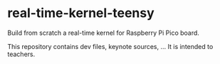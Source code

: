 # real-time-kernel-teensy
Build from scratch a real-time kernel for Raspberry Pi Pico board.

This repository contains dev files, keynote sources, … It is intended to teachers.
